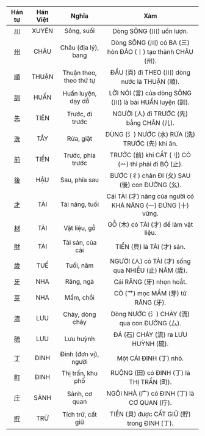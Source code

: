 

| Hán tự | Hán Việt | Nghĩa | Xàm |
| :---: | :---: | :---: | :---: |
| [<span class="stroke-order">川</span>](https://mazii.net/vi-VN/search/kanji/javi/%E5%B7%9D) | XUYÊN | Sông, suối | Dòng SÔNG (川) uốn lượn. |
| [<span class="stroke-order">州</span>](https://mazii.net/vi-VN/search/kanji/javi/%E5%B7%9E) | CHÂU | Châu (địa lý), bang | Dòng SÔNG (川) có BA (三) hòn ĐẢO (丨) tạo thành CHÂU (州). |
| [<span class="stroke-order">順</span>](https://mazii.net/vi-VN/search/kanji/javi/%E9%A0%86) | THUẬN | Thuận theo, theo thứ tự | ĐẦU (頁) đi THEO (川) dòng nước là THUẬN (順). |
| [<span class="stroke-order">訓</span>](https://mazii.net/vi-VN/search/kanji/javi/%E8%A8%93) | HUẤN | Huấn luyện, dạy dỗ | LỜI NÓI (言) của dòng SÔNG (川) là bài HUẤN luyện (訓). |
| [<span class="stroke-order">先</span>](https://mazii.net/vi-VN/search/kanji/javi/%E5%85%88) | TIÊN | Trước, đi trước | NGƯỜI (人) đi TRƯỚC (先) bằng CHÂN (儿). |
| [<span class="stroke-order">洗</span>](https://mazii.net/vi-VN/search/kanji/javi/%E6%B4%97) | TẨY | Rửa, giặt | DÙNG (氵) NƯỚC (水) RỬA (洗) TRƯỚC (先) khi ăn. |
| [<span class="stroke-order">前</span>](https://mazii.net/vi-VN/search/kanji/javi/%E5%89%8D) | TIỀN | Trước, phía trước | TRƯỚC (前) khi CẮT (刂) CỎ (䒑) thì phải đi BỘ (止). |
| [<span class="stroke-order">後</span>](https://mazii.net/vi-VN/search/kanji/javi/%E5%BE%8C) | HẬU | Sau, phía sau | BƯỚC (彳) chân ĐI (夂) SAU (後) con ĐƯỜNG (幺). |
| [<span class="stroke-order">才</span>](https://mazii.net/vi-VN/search/kanji/javi/%E6%89%8D) | TÀI | Tài năng, tuổi | Cái TÀI (才) năng của người có KHẢ NĂNG (一) ĐỨNG (十) vững. |
| [<span class="stroke-order">材</span>](https://mazii.net/vi-VN/search/kanji/javi/%E6%9D%90) | TÀI | Vật liệu, gỗ | GỖ (木) có TÀI (才) để làm vật liệu. |
| [<span class="stroke-order">財</span>](https://mazii.net/vi-VN/search/kanji/javi/%E8%B2%A1) | TÀI | Tài sản, của cải | TIỀN (貝) là TÀI (才) sản. |
| [<span class="stroke-order">歳</span>](https://mazii.net/vi-VN/search/kanji/javi/%E6%AD%B3) | TUẾ | Tuổi, năm | NGƯỜI (人) có TÀI (才) sống qua NHIỀU (止) NĂM (歳). |
| [<span class="stroke-order">牙</span>](https://mazii.net/vi-VN/search/kanji/javi/%E7%89%99) | NHA | Răng, ngà | Cái RĂNG (牙) nhọn hoắt. |
| [<span class="stroke-order">芽</span>](https://mazii.net/vi-VN/search/kanji/javi/%E8%8A%BD) | NHA | Mầm, chồi | CỎ (艹) mọc MẦM (芽) từ RĂNG (牙). |
| [<span class="stroke-order">流</span>](https://mazii.net/vi-VN/search/kanji/javi/%E6%B5%81) | LƯU | Chảy, dòng chảy | Dòng NƯỚC (氵) CHẢY (流) qua con ĐƯỜNG (厶). |
| [<span class="stroke-order">硫</span>](https://mazii.net/vi-VN/search/kanji/javi/%E7%A1%AB) | LƯU | Lưu huỳnh | ĐÁ (石) CHẢY (流) ra LƯU HUỲNH (硫). |
| [<span class="stroke-order">丁</span>](https://mazii.net/vi-VN/search/kanji/javi/%E4%B8%81) | ĐINH | Đinh (đơn vị), người | Một CÁI ĐINH (丁) nhỏ. |
| [<span class="stroke-order">町</span>](https://mazii.net/vi-VN/search/kanji/javi/%E7%94%BA) | ĐINH | Thị trấn, khu phố | RUỘNG (田) có ĐINH (丁) là THỊ TRẤN (町). |
| [<span class="stroke-order">庁</span>](https://mazii.net/vi-VN/search/kanji/javi/%E5%BA%81) | SẢNH | Sảnh, cơ quan | NGÔI NHÀ (广) có ĐINH (丁) là CƠ QUAN (庁). |
| [<span class="stroke-order">貯</span>](https://mazii.net/vi-VN/search/kanji/javi/%E8%B2%AF) | TRỮ | Tích trữ, cất giữ | TIỀN (貝) được CẤT GIỮ (貯) trong ĐINH (丁). |

